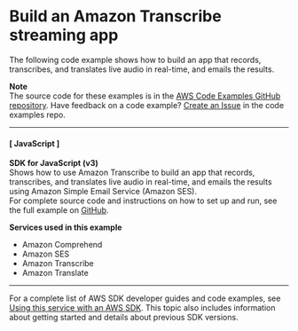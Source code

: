 # Build an Amazon Transcribe streaming app<a name="example_cross_TranscriptionStreamingApp_section"></a>

The following code example shows how to build an app that records, transcribes, and translates live audio in real\-time, and emails the results\.

**Note**  
The source code for these examples is in the [AWS Code Examples GitHub repository](https://github.com/awsdocs/aws-doc-sdk-examples)\. Have feedback on a code example? [Create an Issue](https://github.com/awsdocs/aws-doc-sdk-examples/issues/new/choose) in the code examples repo\. 

------
#### [ JavaScript ]

**SDK for JavaScript \(v3\)**  
 Shows how to use Amazon Transcribe to build an app that records, transcribes, and translates live audio in real\-time, and emails the results using Amazon Simple Email Service \(Amazon SES\)\.   
 For complete source code and instructions on how to set up and run, see the full example on [GitHub](https://github.com/awsdocs/aws-doc-sdk-examples/tree/main/javascriptv3/example_code/cross-services/transcribe-streaming-app)\.   

**Services used in this example**
+ Amazon Comprehend
+ Amazon SES
+ Amazon Transcribe
+ Amazon Translate

------

For a complete list of AWS SDK developer guides and code examples, see [Using this service with an AWS SDK](getting-started-sdk.md#sdk-general-information-section)\. This topic also includes information about getting started and details about previous SDK versions\.
